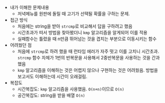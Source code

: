 - 내가 이해한 문제내용
  - 저녁메뉴를 원판에 돌릴 때 고기가 선택될 확률을 구하는 문제.
- 접근 방식
  - 처음에는 string을 받아 `strcmp`로 비교해서 답을 구하려고 했음
  - 시간초과가 떠서 방법을 찾아봤더니 `kmp` 알고리즘을 알게되어 이를 적용
  - 실패함수는 틀렸을 때 n만큼 뛰어넘는 것을 겹치는 부분으로 이동시키는 함수
- 어려웠던 점
  - 처음에 `strcmp`로 하려 했을 때 런타임 에러가 자주 떳고 이를 고치니 시간초과. `strcmp` 함수 자체가 1번의 반복문을 사용해서 2중반복문을 사용하는 것을 간과했음
  - `kmp` 알고리즘을 이해하는 것은 어렵지 않으나 구현하는 것은 어려웠음. 방법을 보고서도 이해하는데 시간이 오래걸림.
- 복잡도
  - 시간복잡도:  `kmp` 알고리즘을 사용했음. `O(n+n)`이므로 `O(n)`
  - 공간복잡도:  string을 받을 배열 `O(n)`

